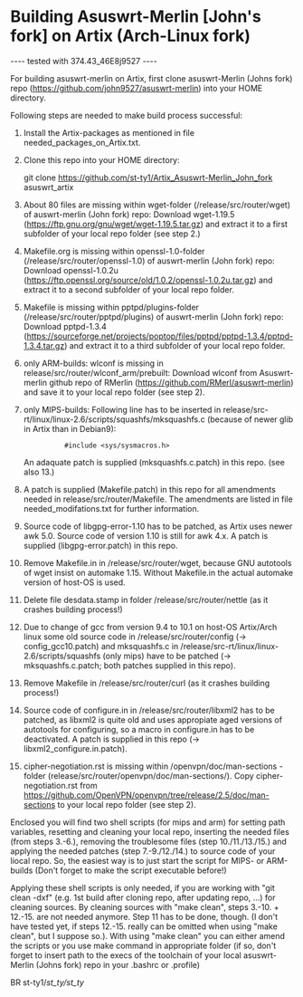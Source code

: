# Building Asuswrt-Merlin [John's fork] on Artix (Arch-Linux fork)

---- tested with 374.43_46E8j9527 ----


For building asuswrt-merlin on Artix, first clone asuswrt-Merlin (Johns fork) repo (https://github.com/john9527/asuswrt-merlin) into your HOME directory. 

Following steps are needed to make build process successful:

1. Install the Artix-packages as mentioned in file needed_packages_on_Artix.txt. 

2. Clone this repo into your HOME directory:

    git clone https://github.com/st-ty1/Artix_Asuswrt-Merlin_John_fork asuswrt_artix

3. About 80 files are missing within wget-folder (/release/src/router/wget) of auswrt-merlin (John fork) repo: 
    Download wget-1.19.5 (https://ftp.gnu.org/gnu/wget/wget-1.19.5.tar.gz) and extract it to a first subfolder of your local repo folder (see step 2.) 
    
4. Makefile.org is missing within openssl-1.0-folder (/release/src/router/openssl-1.0) of auswrt-merlin (John fork) repo: 
    Download openssl-1.0.2u (https://ftp.openssl.org/source/old/1.0.2/openssl-1.0.2u.tar.gz) and extract it to a second subfolder of your local repo folder.
    
5. Makefile is missing within pptpd/plugins-folder (/release/src/router/pptpd/plugins) of auswrt-merlin (John fork) repo: 
    Download pptpd-1.3.4 (https://sourceforge.net/projects/poptop/files/pptpd/pptpd-1.3.4/pptpd-1.3.4.tar.gz) and extract it to a third subfolder of your local repo folder.
    
6. only ARM-builds: wlconf is missing in release/src/router/wlconf_arm/prebuilt: Download wlconf from Asuswrt-merlin github repo of RMerlin (https://github.com/RMerl/asuswrt-merlin) and save it to your local repo folder (see step 2). 

7. only MIPS-builds: Following line has to be inserted in release/src-rt/linux/linux-2.6/scripts/squashfs/mksquashfs.c (because of newer glib in Artix than in Debian9):
     
	             #include <sys/sysmacros.h> 

   An adaquate patch is supplied (mksquashfs.c.patch) in this repo. (see also 13.)

8. A patch is supplied (Makefile.patch) in this repo for all amendments needed in release/src/router/Makefile. The amendments
   are listed in file needed_modifations.txt for further information.

9. Source code of libgpg-error-1.10 has to be patched, as Artix uses newer awk 5.0. Source code of version 1.10 is still 
   for awk 4.x. 
   A patch is supplied (libgpg-error.patch) in this repo.
    
10. Remove Makefile.in in /release/src/router/wget, because GNU autotools of wget insist on automake 1.15. Without Makefile.in the actual automake version of host-OS is used.
    
11. Delete file desdata.stamp in folder /release/src/router/nettle (as it crashes building process!)

12. Due to change of gcc from version 9.4 to 10.1 on host-OS Artix/Arch linux some old source code in /release/src/router/config (-> config_gcc10.patch) 
    and mksquashfs.c in /release/src-rt/linux/linux-2.6/scripts/squashfs (only mips) have to be patched (-> mksquashfs.c.patch; both patches supplied in this repo). 

13. Remove Makefile in /release/src/router/curl (as it crashes building process!)

14. Source code of configure.in in /release/src/router/libxml2 has to be patched, as libxml2 is quite old and uses appropiate aged versions of
    autotools for configuring, so a macro in configure.in has to be deactivated. A patch is supplied in this repo (-> libxml2_configure.in.patch).
    
15. cipher-negotiation.rst is missing within /openvpn/doc/man-sections -folder (release/src/router/openvpn/doc/man-sections/).
    Copy cipher-negotiation.rst from https://github.com/OpenVPN/openvpn/tree/release/2.5/doc/man-sections to your local repo folder (see step 2).

Enclosed you will find two shell scripts (for mips and arm) for setting path variables, resetting and cleaning your local repo, inserting the needed files (from steps 3.-6.), removing the troublesome files (step 10./11./13./15.) and applying the needed patches (step 7.-9./12./14.) to source code of your liocal repo. 
So, the easiest way is to just start the script for MIPS- or ARM-builds (Don't forget to make the script executable before!)

Applying these shell scripts is only needed, if you are working with "git clean -dxf" (e.g. 1st build after cloning repo, after updating repo, ...) for cleaning sources. 
By cleaning sources with "make clean", steps 3.-10. + 12.-15. are not needed anymore. Step 11 has to be done, though. (I don't have tested yet, if steps 12.-15. really can be omitted when using "make clean", but I suppose so.). With using "make clean" you can either amend the scripts or you use make command in appropriate folder (if so, don't forget to insert path to the execs of the toolchain of your local asuswrt-Merlin (Johns fork) repo in your .bashrc or .profile)


BR
st-ty1/_st_ty/st_ty_
